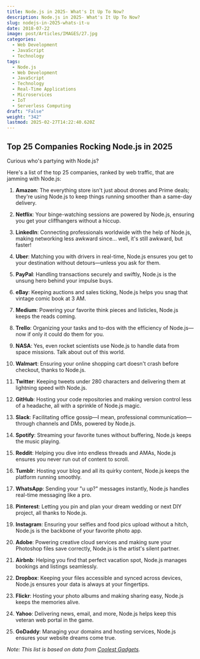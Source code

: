 ```yaml
---
title: Node.js in 2025- What's It Up To Now?
description: Node.js in 2025- What's It Up To Now?
slug: nodejs-in-2025-whats-it-u
date: 2018-07-22
image: post/Articles/IMAGES/27.jpg
categories:
  - Web Development
  - JavaScript
  - Technology
tags:
  - Node.js
  - Web Development
  - JavaScript
  - Technology
  - Real-Time Applications
  - Microservices
  - IoT
  - Serverless Computing
draft: "False"
weight: "342"
lastmod: 2025-02-27T14:22:40.620Z
---
```

<!-- 

Ah, Node.js.

Remember when it was the new kid on the block, shaking up the server-side scene?

Fast forward to 2025, and it's not just the cool kid anymore—it's practically running the neighborhood BBQ.

So, what's Node.js up to these days? -->

<!-- Let's dive into its latest shenanigans. -->

<!-- 
## The Usual Suspects: What Node.js Is Handling in 2025

1. **Real-Time Applications**: Node.js is the go-to for apps that need to be as quick as your coffee order in the morning. Think chat apps, online gaming, and live streaming. Its non-blocking I/O and event-driven architecture make it the Usain Bolt of data processing.

2. **Microservices Architecture**: Monolithic apps? So last decade. In 2025, Node.js is the backbone for microservices, letting developers break down big, clunky applications into sleek, manageable services. This means easier updates and scaling—like upgrading your burger to a double without overhauling the whole menu.

3. **Internet of Things (IoT)**: From smart fridges that tell you when you're out of milk to wearables that nag you to stand up, Node.js is the silent partner in IoT. Its lightweight footprint and ability to handle multiple connections make it perfect for managing all your smart doodads.

4. **Serverless Computing**: Why bother managing servers when you can go serverless? Node.js is a favorite in this arena, allowing developers to deploy functions without the server babysitting. It's like ordering takeout instead of cooking—convenient and time-saving. -->

## Top 25 Companies Rocking Node.js in 2025

Curious who's partying with Node.js?

Here's a list of the top 25 companies, ranked by web traffic, that are jamming with Node.js:

1. **Amazon**: The everything store isn't just about drones and Prime deals; they're using Node.js to keep things running smoother than a same-day delivery.

2. **Netflix**: Your binge-watching sessions are powered by Node.js, ensuring you get your cliffhangers without a hiccup.

3. **LinkedIn**: Connecting professionals worldwide with the help of Node.js, making networking less awkward since... well, it's still awkward, but faster!

4. **Uber**: Matching you with drivers in real-time, Node.js ensures you get to your destination without detours—unless you ask for them.

5. **PayPal**: Handling transactions securely and swiftly, Node.js is the unsung hero behind your impulse buys.

6. **eBay**: Keeping auctions and sales ticking, Node.js helps you snag that vintage comic book at 3 AM.

7. **Medium**: Powering your favorite think pieces and listicles, Node.js keeps the reads coming.

8. **Trello**: Organizing your tasks and to-dos with the efficiency of Node.js—now if only it could do them for you.

9. **NASA**: Yes, even rocket scientists use Node.js to handle data from space missions. Talk about out of this world.

10. **Walmart**: Ensuring your online shopping cart doesn't crash before checkout, thanks to Node.js.

11. **Twitter**: Keeping tweets under 280 characters and delivering them at lightning speed with Node.js.

12. **GitHub**: Hosting your code repositories and making version control less of a headache, all with a sprinkle of Node.js magic.

13. **Slack**: Facilitating office gossip—I mean, professional communication—through channels and DMs, powered by Node.js.

14. **Spotify**: Streaming your favorite tunes without buffering, Node.js keeps the music playing.

15. **Reddit**: Helping you dive into endless threads and AMAs, Node.js ensures you never run out of content to scroll.

16. **Tumblr**: Hosting your blog and all its quirky content, Node.js keeps the platform running smoothly.

17. **WhatsApp**: Sending your "u up?" messages instantly, Node.js handles real-time messaging like a pro.

18. **Pinterest**: Letting you pin and plan your dream wedding or next DIY project, all thanks to Node.js.

19. **Instagram**: Ensuring your selfies and food pics upload without a hitch, Node.js is the backbone of your favorite photo app.

20. **Adobe**: Powering creative cloud services and making sure your Photoshop files save correctly, Node.js is the artist's silent partner.

21. **Airbnb**: Helping you find that perfect vacation spot, Node.js manages bookings and listings seamlessly.

22. **Dropbox**: Keeping your files accessible and synced across devices, Node.js ensures your data is always at your fingertips.

23. **Flickr**: Hosting your photo albums and making sharing easy, Node.js keeps the memories alive.

24. **Yahoo**: Delivering news, email, and more, Node.js helps keep this veteran web portal in the game.

25. **GoDaddy**: Managing your domains and hosting services, Node.js ensures your website dreams come true.

*Note: This list is based on data from [Coolest Gadgets](https://www.coolest-gadgets.com/node-js-statistics/).*

<!-- 
## Wrapping It Up

In 2025, Node.js isn't just a tool—it's the Swiss Army knife of the digital
q -->
